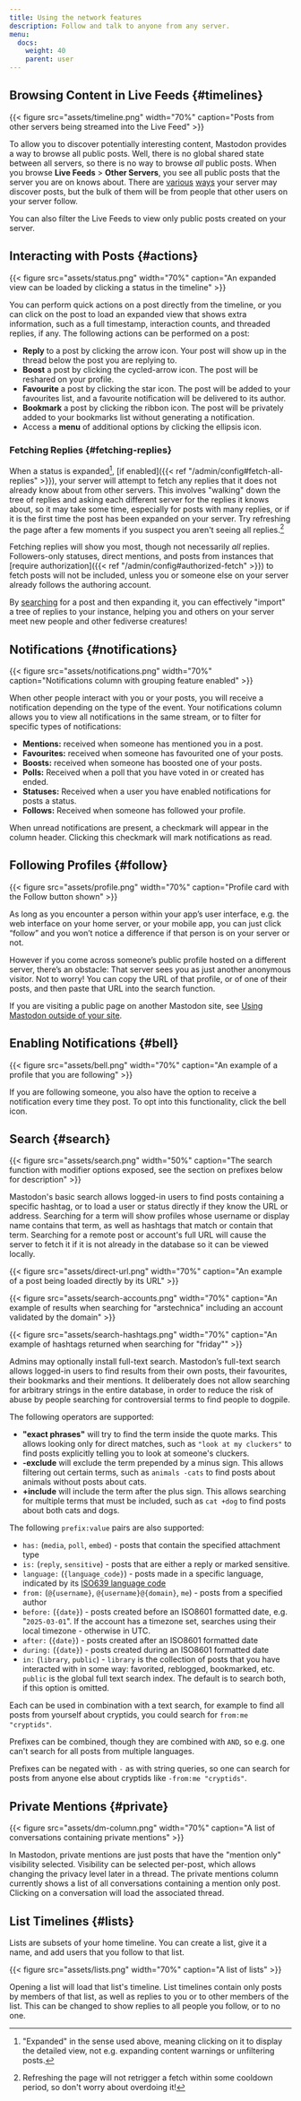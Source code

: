 ```yaml
---
title: Using the network features
description: Follow and talk to anyone from any server.
menu:
  docs:
    weight: 40
    parent: user
---
```


## Browsing Content in Live Feeds {#timelines}

{{< figure src="assets/timeline.png" width="70%" caption="Posts from other servers being streamed into the Live Feed" >}}

To allow you to discover potentially interesting content, Mastodon provides a way to browse all public posts. Well, there is no global shared state between all servers, so there is no way to browse _all_ public posts. When you browse **Live Feeds** > **Other Servers**, you see all public posts that the server you are on knows about. There are [various](#fetching-replies) [ways](#search) your server may discover posts, but the bulk of them will be from people that other users on your server follow. 

You can also filter the Live Feeds to view only public posts created on your server.

## Interacting with Posts {#actions}

{{< figure src="assets/status.png" width="70%" caption="An expanded view can be loaded by clicking a status in the timeline" >}}

You can perform quick actions on a post directly from the timeline, or you can click on the post to load an expanded view that shows extra information, such as a full timestamp, interaction counts, and threaded replies, if any. The following actions can be performed on a post:

* **Reply** to a post by clicking the arrow icon. Your post will show up in the thread below the post you are replying to.
* **Boost** a post by clicking the cycled-arrow icon. The post will be reshared on your profile.
* **Favourite** a post by clicking the star icon. The post will be added to your favourites list, and a favourite notification will be delivered to its author.
* **Bookmark** a post by clicking the ribbon icon. The post will be privately added to your bookmarks list without generating a notification.
* Access a **menu** of additional options by clicking the ellipsis icon.

### Fetching Replies {#fetching-replies}

When a status is expanded[^expanded], [if enabled]({{< ref "/admin/config#fetch-all-replies" >}}), your server will attempt to fetch any replies that it does not already know about from other servers. This involves "walking" down the tree of replies and asking each different server for the replies it knows about, so it may take some time, especially for posts with many replies, or if it is the first time the post has been expanded on your server. Try refreshing the page after a few moments if you suspect you aren't seeing all replies.[^retrigger]

Fetching replies will show you most, though not necessarily _all_ replies. Followers-only statuses, direct mentions, and posts from instances that [require authorization]({{< ref "/admin/config#authorized-fetch" >}}) to fetch posts will not be included, unless you or someone else on your server already follows the authoring account.

By [searching](#search) for a post and then expanding it, you can effectively "import" a tree of replies to your instance, helping you and others on your server meet new people and other fediverse creatures!

[^expanded]: "Expanded" in the sense used above, meaning clicking on it to display the detailed view, not e.g. expanding content warnings or unfiltering posts.

[^retrigger]: Refreshing the page will not retrigger a fetch within some cooldown period, so don't worry about overdoing it!

## Notifications {#notifications}

{{< figure src="assets/notifications.png" width="70%" caption="Notifications column with grouping feature enabled" >}}

When other people interact with you or your posts, you will receive a notification depending on the type of the event. Your notifications column allows you to view all notifications in the same stream, or to filter for specific types of notifications:

* **Mentions:** received when someone has mentioned you in a post.
* **Favourites:** received when someone has favourited one of your posts.
* **Boosts:** received when someone has boosted one of your posts.
* **Polls:** Received when a poll that you have voted in or created has ended.
* **Statuses:** Received when a user you have enabled notifications for posts a status.
* **Follows:** Received when someone has followed your profile.

When unread notifications are present, a checkmark will appear in the column header. Clicking this checkmark will mark notifications as read.

## Following Profiles {#follow}

{{< figure src="assets/profile.png" width="70%" caption="Profile card with the Follow button shown" >}}

As long as you encounter a person within your app’s user interface, e.g. the web interface on your home server, or your mobile app, you can just click “follow” and you won’t notice a difference if that person is on your server or not.

However if you come across someone’s public profile hosted on a different server, there’s an obstacle: That server sees you as just another anonymous visitor. Not to worry! You can copy the URL of that profile, or of one of their posts, and then paste that URL into the search function.

If you are visiting a public page on another Mastodon site, see [Using Mastodon outside of your site](../external/#interact).

## Enabling Notifications {#bell}

{{< figure src="assets/bell.png" width="70%" caption="An example of a profile that you are following" >}}

If you are following someone, you also have the option to receive a notification every time they post. To opt into this functionality, click the bell icon.

## Search {#search}

{{< figure src="assets/search.png" width="50%" caption="The search function with modifier options exposed, see the section on prefixes below for description" >}}

Mastodon's basic search allows logged-in users to find posts containing a specific hashtag, or to load a user or status directly if they know the URL or address. Searching for a term will show profiles whose username or display name contains that term, as well as hashtags that match or contain that term. Searching for a remote post or account's full URL will cause the server to fetch it if it is not already in the database so it can be viewed locally.

{{< figure src="assets/direct-url.png" width="70%" caption="An example of a post being loaded directly by its URL" >}}

{{< figure src="assets/search-accounts.png" width="70%" caption="An example of results when searching for &quot;arstechnica&quot; including an account validated by the domain" >}}

{{< figure src="assets/search-hashtags.png" width="70%" caption="An example of hashtags returned when searching for &quot;friday&quot;" >}}

Admins may optionally install full-text search. Mastodon’s full-text search allows logged-in users to find results from their own posts, their favourites, their bookmarks and their mentions. It deliberately does not allow searching for arbitrary strings in the entire database, in order to reduce the risk of abuse by people searching for controversial terms to find people to dogpile.

The following operators are supported:

* **"exact phrases"** will try to find the term inside the quote marks. This allows looking only for direct matches, such as `"look at my cluckers"` to find posts explicitly telling you to look at someone's cluckers.
* **-exclude** will exclude the term prepended by a minus sign. This allows filtering out certain terms, such as `animals -cats` to find posts about animals without posts about cats.
* **+include** will include the term after the plus sign. This allows searching for multiple terms that must be included, such as `cat +dog` to find posts about both cats and dogs.

The following `prefix:value` pairs are also supported:

* `has:` (`media`, `poll`, `embed`) - posts that contain the specified attachment type
* `is:` (`reply`, `sensitive`) - posts that are either a reply or marked sensitive.
* `language:` (`{language_code}`) - posts made in a specific language, indicated by its [ISO639 language code](https://en.wikipedia.org/wiki/List_of_ISO_639_language_codes)
* `from:` (`@{username}`, `@{username}@{domain}`, `me`) - posts from a specified author
* `before:` (`{date}`) - posts created before an ISO8601 formatted date, e.g. "`2025-03-01`". If the account has a timezone set, searches using their local timezone - otherwise in UTC.
* `after:` (`{date}`) - posts created after an ISO8601 formatted date
* `during:` (`{date}`) - posts created during an ISO8601 formatted date
* `in:` (`library`, `public`) - `library` is the collection of posts that you have interacted with in some way: favorited, reblogged, bookmarked, etc. `public` is the global full text search index. The default is to search both, if this option is omitted.

Each can be used in combination with a text search, for example to find all posts from yourself about cryptids, you could search for `from:me "cryptids"`.

Prefixes can be combined, though they are combined with `AND`, so e.g. one can't search for all posts from multiple languages.

Prefixes can be negated with `-` as with string queries, so one can search for posts from anyone else about cryptids like `-from:me "cryptids"`.

## Private Mentions {#private}

{{< figure src="assets/dm-column.png" width="70%" caption="A list of conversations containing private mentions" >}}

In Mastodon, private mentions are just posts that have the "mention only" visibility selected. Visibility can be selected per-post, which allows changing the privacy level later in a thread. The private mentions column currently shows a list of all conversations containing a mention only post. Clicking on a conversation will load the associated thread.

## List Timelines {#lists}

Lists are subsets of your home timeline. You can create a list, give it a name, and add users that you follow to that list.

{{< figure src="assets/lists.png" width="70%" caption="A list of lists" >}}

Opening a list will load that list's timeline. List timelines contain only posts by members of that list, as well as replies to you or to other members of the list. This can be changed to show replies to all people you follow, or to no one.